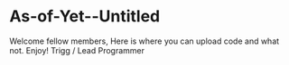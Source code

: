 As-of-Yet--Untitled
===================
Welcome fellow members,
Here is where you can upload code and what not.
Enjoy!
Trigg / Lead Programmer

